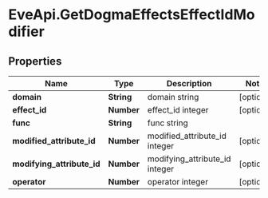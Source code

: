 # EveApi.GetDogmaEffectsEffectIdModifier

## Properties
Name | Type | Description | Notes
------------ | ------------- | ------------- | -------------
**domain** | **String** | domain string | [optional] 
**effect_id** | **Number** | effect_id integer | [optional] 
**func** | **String** | func string | 
**modified_attribute_id** | **Number** | modified_attribute_id integer | [optional] 
**modifying_attribute_id** | **Number** | modifying_attribute_id integer | [optional] 
**operator** | **Number** | operator integer | [optional] 


